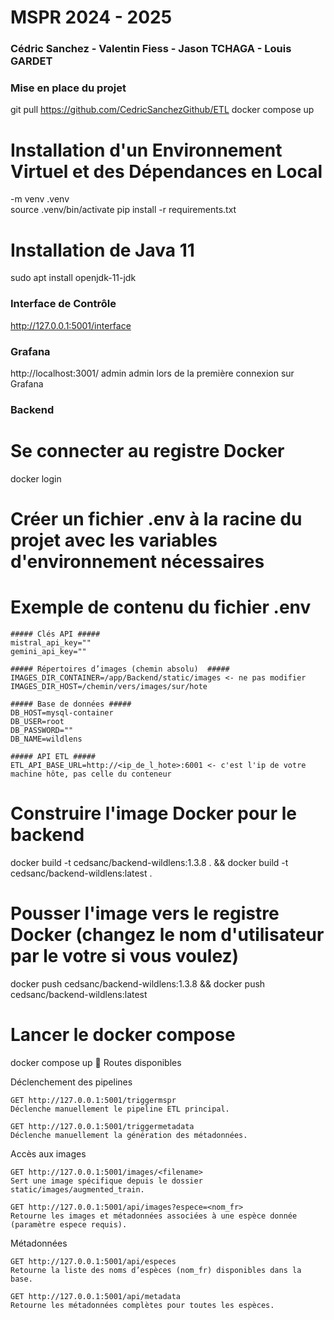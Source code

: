 # MSPR 2024 - 2025

### Cédric Sanchez - Valentin Fiess - Jason TCHAGA - Louis GARDET ###

### Mise en place du projet

git pull https://github.com/CedricSanchezGithub/ETL
docker compose up   

# Installation d'un Environnement Virtuel et des Dépendances en Local
-m venv .venv  
source .venv/bin/activate
pip install -r requirements.txt

# Installation de Java 11
sudo apt install openjdk-11-jdk


### Interface de Contrôle

http://127.0.0.1:5001/interface

### Grafana

http://localhost:3001/
admin admin lors de la première connexion sur Grafana

### Backend

# Se connecter au registre Docker
docker login

# Créer un fichier .env à la racine du projet avec les variables d'environnement nécessaires
# Exemple de contenu du fichier .env
```env
##### Clés API #####
mistral_api_key=""
gemini_api_key=""

##### Répertoires d’images (chemin absolu)  #####
IMAGES_DIR_CONTAINER=/app/Backend/static/images <- ne pas modifier
IMAGES_DIR_HOST=/chemin/vers/images/sur/hote

##### Base de données #####
DB_HOST=mysql-container
DB_USER=root
DB_PASSWORD=""
DB_NAME=wildlens

##### API ETL #####
ETL_API_BASE_URL=http://<ip_de_l_hote>:6001 <- c'est l'ip de votre machine hôte, pas celle du conteneur

```

# Construire l'image Docker pour le backend
docker build -t cedsanc/backend-wildlens:1.3.8 . &&  docker build -t cedsanc/backend-wildlens:latest .

# Pousser l'image vers le registre Docker (changez le nom d'utilisateur par le votre si vous voulez)
docker push cedsanc/backend-wildlens:1.3.8 &&  docker push cedsanc/backend-wildlens:latest 

# Lancer le docker compose
docker compose up 
📌 Routes disponibles

Déclenchement des pipelines

    GET http://127.0.0.1:5001/triggermspr
    Déclenche manuellement le pipeline ETL principal.

    GET http://127.0.0.1:5001/triggermetadata
    Déclenche manuellement la génération des métadonnées.

Accès aux images

    GET http://127.0.0.1:5001/images/<filename>
    Sert une image spécifique depuis le dossier static/images/augmented_train.

    GET http://127.0.0.1:5001/api/images?espece=<nom_fr>
    Retourne les images et métadonnées associées à une espèce donnée (paramètre espece requis).

Métadonnées

    GET http://127.0.0.1:5001/api/especes
    Retourne la liste des noms d’espèces (nom_fr) disponibles dans la base.

    GET http://127.0.0.1:5001/api/metadata
    Retourne les métadonnées complètes pour toutes les espèces.